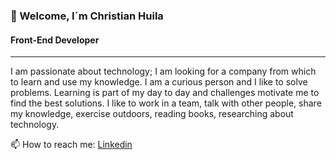 ###  👋 Welcome, I´m Christian Huila
  #### Front-End Developer
------------

> 
I am passionate about technology; I am looking for a company from which to learn and use my knowledge.
I am a curious person and I like to solve problems. Learning is part of my day to day and challenges motivate me to find the best solutions.
I like to work in a team, talk with other people, share my knowledge, exercise outdoors, reading books, researching about technology.

📫 How to reach me: [Linkedin](https://www.linkedin.com/in/christian-camilo-huila-garces/ "Linkedin")
<!--
**ChrisHuila/ChrisHuila** is a ✨ _special_ ✨ repository because its `README.md` (this file) appears on your GitHub profile.

Here are some ideas to get you started:

- 🔭 I’m currently working on ...
- 🌱 I’m currently learning ...
- 👯 I’m looking to collaborate on ...
- 🤔 I’m looking for help with ...
- 💬 Ask me about ...
- 📫 How to reach me: ...
- 😄 Pronouns: ...
- ⚡ Fun fact: ...
-->
